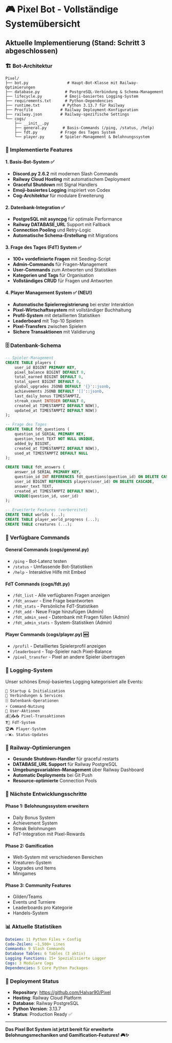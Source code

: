 # 🎮 Pixel Bot - Vollständige Systemübersicht

## Aktuelle Implementierung (Stand: Schritt 3 abgeschlossen)

### 🏗️ Bot-Architektur

```
Pixel/
├── bot.py                 # Haupt-Bot-Klasse mit Railway-Optimierungen
├── database.py           # PostgreSQL-Verbindung & Schema-Management
├── lifecycle.py          # Emoji-basiertes Logging-System
├── requirements.txt      # Python-Dependencies
├── runtime.txt          # Python 3.13.7 für Railway
├── Procfile            # Railway Deployment-Konfiguration
├── railway.json        # Railway-spezifische Settings
└── cogs/
    ├── __init__.py
    ├── general.py       # Basis-Commands (/ping, /status, /help)
    ├── fdt.py          # Frage des Tages System
    └── player.py       # Spieler-Management & Belohnungssystem
```

### 🎯 Implementierte Features

#### 1. **Basis-Bot-System** ✅
- **Discord.py 2.6.2** mit modernen Slash Commands
- **Railway Cloud Hosting** mit automatischem Deployment
- **Graceful Shutdown** mit Signal Handlers
- **Emoji-basiertes Logging** inspiriert von Codex
- **Cog-Architektur** für modulare Erweiterung

#### 2. **Datenbank-Integration** ✅
- **PostgreSQL mit asyncpg** für optimale Performance
- **Railway DATABASE_URL** Support mit Fallback
- **Connection Pooling** und Retry-Logic
- **Automatische Schema-Erstellung** mit Migrations

#### 3. **Frage des Tages (FdT) System** ✅
- **100+ vordefinierte Fragen** mit Seeding-Script
- **Admin-Commands** für Fragen-Management
- **User-Commands** zum Antworten und Statistiken
- **Kategorien und Tags** für Organisation
- **Vollständiges CRUD** für Fragen und Antworten

#### 4. **Player Management System** ✅ (NEU!)
- **Automatische Spielerregistrierung** bei erster Interaktion
- **Pixel-Wirtschaftssystem** mit vollständiger Buchhaltung
- **Profil-System** mit detaillierten Statistiken
- **Leaderboard** mit Top-10 Spielern
- **Pixel-Transfers** zwischen Spielern
- **Sichere Transaktionen** mit Validierung

### 🗄️ Datenbank-Schema

```sql
-- Spieler-Management
CREATE TABLE players (
    user_id BIGINT PRIMARY KEY,
    pixel_balance BIGINT DEFAULT 0,
    total_earned BIGINT DEFAULT 0,
    total_spent BIGINT DEFAULT 0,
    global_upgrades JSONB DEFAULT '{}'::jsonb,
    achievements JSONB DEFAULT '[]'::jsonb,
    last_daily_bonus TIMESTAMPTZ,
    streak_count INTEGER DEFAULT 0,
    created_at TIMESTAMPTZ DEFAULT NOW(),
    updated_at TIMESTAMPTZ DEFAULT NOW()
);

-- Frage des Tages
CREATE TABLE fdt_questions (
    question_id SERIAL PRIMARY KEY,
    question_text TEXT NOT NULL UNIQUE,
    added_by BIGINT,
    created_at TIMESTAMPTZ DEFAULT NOW(),
    used_at TIMESTAMPTZ DEFAULT NULL
);

CREATE TABLE fdt_answers (
    answer_id SERIAL PRIMARY KEY,
    question_id INT REFERENCES fdt_questions(question_id) ON DELETE CASCADE,
    user_id BIGINT REFERENCES players(user_id) ON DELETE CASCADE,
    answer_text TEXT,
    created_at TIMESTAMPTZ DEFAULT NOW(),
    UNIQUE(question_id, user_id)
);

-- Erweiterte Features (vorbereitet)
CREATE TABLE worlds (...);
CREATE TABLE player_world_progress (...);
CREATE TABLE creatures (...);
```

### 🎪 Verfügbare Commands

#### **General Commands** (cogs/general.py)
- `/ping` - Bot-Latenz testen
- `/status` - Umfassende Bot-Statistiken
- `/help` - Interaktive Hilfe mit Embed

#### **FdT Commands** (cogs/fdt.py)
- `/fdt_list` - Alle verfügbaren Fragen anzeigen
- `/fdt_answer` - Eine Frage beantworten
- `/fdt_stats` - Persönliche FdT-Statistiken
- `/fdt_add` - Neue Frage hinzufügen (Admin)
- `/fdt_admin_seed` - Datenbank mit Fragen füllen (Admin)
- `/fdt_admin_stats` - System-Statistiken (Admin)

#### **Player Commands** (cogs/player.py) 🆕
- `/profil` - Detailliertes Spielerprofil anzeigen
- `/leaderboard` - Top-Spieler nach Pixel-Balance
- `/pixel_transfer` - Pixel an andere Spieler übertragen

### 🎨 Logging-System

Unser schönes Emoji-basiertes Logging kategorisiert alle Events:

```
🚀 Startup & Initialization
🔗 Verbindungen & Services  
🗄️ Datenbank-Operationen
⚡ Command-Nutzung
👤 User-Aktionen
💰💸📤📥 Pixel-Transaktionen
❓💬 FdT-System
🏆🎮 Player-System
✅❌⚠️ Status-Updates
```

### 🔧 Railway-Optimierungen

- **Gesunde Shutdown-Handler** für graceful restarts
- **DATABASE_URL Support** für Railway PostgreSQL
- **Umgebungsvariablen-Management** über Railway Dashboard
- **Automatic Deployments** bei Git Push
- **Resource-optimierte** Connection Pools

### 🎯 Nächste Entwicklungsschritte

#### **Phase 1: Belohnungssystem erweitern**
- Daily Bonus System
- Achievement System  
- Streak Belohnungen
- FdT-Integration mit Pixel-Rewards

#### **Phase 2: Gamification**
- Welt-System mit verschiedenen Bereichen
- Kreaturen-System
- Upgrades und Items
- Minigames

#### **Phase 3: Community Features**
- Gilden/Teams
- Events und Turniere
- Leaderboards pro Kategorie
- Handels-System

### 📊 Aktuelle Statistiken

```yaml
Dateien: 11 Python Files + Config
Code-Zeilen: ~1,500+ Lines
Commands: 9 Slash Commands
Database Tables: 6 Tables (3 aktiv)
Logging Functions: 15+ Spezialisierte Logger
Cogs: 3 Modulare Cogs
Dependencies: 5 Core Python Packages
```

### 🚀 Deployment Status

- **Repository**: https://github.com/Halvar90/Pixel
- **Hosting**: Railway Cloud Platform
- **Database**: Railway PostgreSQL
- **Python Version**: 3.13.7
- **Status**: Production Ready ✅

---

**Das Pixel Bot System ist jetzt bereit für erweiterte Belohnungsmechaniken und Gamification-Features! 🎮✨**
